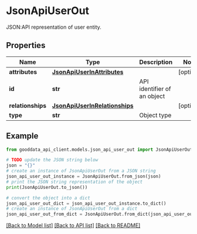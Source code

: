 # JsonApiUserOut

JSON:API representation of user entity.

## Properties

Name | Type | Description | Notes
------------ | ------------- | ------------- | -------------
**attributes** | [**JsonApiUserInAttributes**](JsonApiUserInAttributes.md) |  | [optional] 
**id** | **str** | API identifier of an object | 
**relationships** | [**JsonApiUserInRelationships**](JsonApiUserInRelationships.md) |  | [optional] 
**type** | **str** | Object type | 

## Example

```python
from gooddata_api_client.models.json_api_user_out import JsonApiUserOut

# TODO update the JSON string below
json = "{}"
# create an instance of JsonApiUserOut from a JSON string
json_api_user_out_instance = JsonApiUserOut.from_json(json)
# print the JSON string representation of the object
print(JsonApiUserOut.to_json())

# convert the object into a dict
json_api_user_out_dict = json_api_user_out_instance.to_dict()
# create an instance of JsonApiUserOut from a dict
json_api_user_out_from_dict = JsonApiUserOut.from_dict(json_api_user_out_dict)
```
[[Back to Model list]](../README.md#documentation-for-models) [[Back to API list]](../README.md#documentation-for-api-endpoints) [[Back to README]](../README.md)


